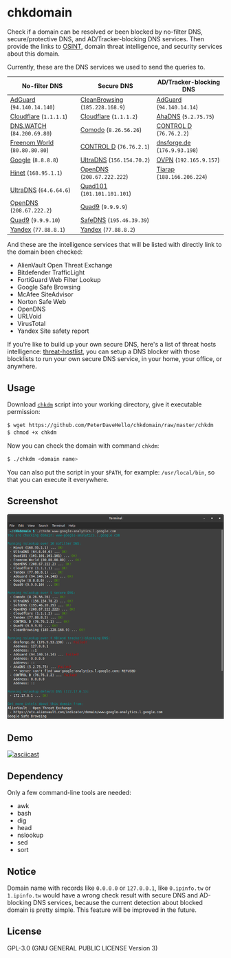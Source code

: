 # chkdomain

Check if a domain can be resolved or been blocked by no-filter DNS, secure/protective DNS, and AD/Tracker-blocking DNS services. Then provide the links to [OSINT](https://en.wikipedia.org/wiki/Open-source_intelligence), domain threat intelligence, and security services about this domain.

Currently, these are the DNS services we used to send the queries to.

| **No-filter** DNS                              | **Secure** DNS                                   | **AD/Tracker-blocking** DNS                 |
| ---------------------------------------------- | ------------------------------------------------ | ------------------------------------------- |
| [AdGuard][AdGuard] (`94.140.14.140`)           | [CleanBrowsing][CleanBrowsing] (`185.228.168.9`) | [AdGuard][AdGuard] (`94.140.14.14`)         |
| [Cloudflare][Cloudflare] (`1.1.1.1`)           | [Cloudflare][Cloudflare] (`1.1.1.2`)             | [AhaDNS][AhaDNS] (`5.2.75.75`)              |
| [DNS.WATCH][DNS.WATCH] (`84.200.69.80`)        | [Comodo][Comodo] (`8.26.56.26`)                  | [CONTROL D][CONTROL D] (`76.76.2.2`)        |
| [Freenom World][Freenom World] (`80.80.80.80`) | [CONTROL D][CONTROL D] (`76.76.2.1`)             | [dnsforge.de][dnsforge.de] (`176.9.93.198`) |
| [Google][Google] (`8.8.8.8`)                   | [UltraDNS][UltraDNS] (`156.154.70.2`)            | [OVPN][OVPN] (`192.165.9.157`)              |
| [Hinet][Hinet] (`168.95.1.1`)                  | [OpenDNS][OpenDNS] (`208.67.222.222`)            | [Tiarap][Tiarap] (`188.166.206.224`)        |
| [UltraDNS][UltraDNS] (`64.6.64.6`)             | [Quad101][Quad101] (`101.101.101.101`)           |                                             |
| [OpenDNS][OpenDNS] (`208.67.222.2`)            | [Quad9][Quad9] (`9.9.9.9`)                       |                                             |
| [Quad9][Quad9] (`9.9.9.10`)                    | [SafeDNS][SafeDNS] (`195.46.39.39`)              |                                             |
| [Yandex][Yandex] (`77.88.8.1`)                 | [Yandex][Yandex] (`77.88.8.2`)                   |                                             |

And these are the intelligence services that will be listed with directly link to the domain been checked:

- AlienVault Open Threat Exchange
- Bitdefender TrafficLight
- FortiGuard Web Filter Lookup
- Google Safe Browsing
- McAfee SiteAdvisor
- Norton Safe Web
- OpenDNS
- URLVoid
- VirusTotal
- Yandex Site safety report

If you're like to build up your own secure DNS, here's a list of threat hosts intelligence: [threat-hostlist](https://github.com/PeterDaveHello/threat-hostlist), you can setup a DNS blocker with those blocklists to run your own secure DNS service, in your home, your office, or anywhere.

## Usage

Download [`chkdm`](https://github.com/PeterDaveHello/chkdomain/raw/master/chkdm) script into your working directory, give it executable permission:

```sh
$ wget https://github.com/PeterDaveHello/chkdomain/raw/master/chkdm
$ chmod +x chkdm
```

Now you can check the domain with command `chkdm`:

```sh
$ ./chkdm <domain name>
```

You can also put the script in your `$PATH`, for example: `/usr/local/bin`, so that you can execute it everywhere.

## Screenshot

![Screenshot](chkdomain.png)

## Demo

[![asciicast](https://asciinema.org/a/474151.svg)](https://asciinema.org/a/474151)

## Dependency

Only a few command-line tools are needed:

- awk
- bash
- dig
- head
- nslookup
- sed
- sort

## Notice

Domain name with records like `0.0.0.0` or `127.0.0.1`, like `0.ipinfo.tw` or `1.ipinfo.tw` would have a wrong check result with secure DNS and AD-blocking DNS services, because the current detection about blocked domain is pretty simple. This feature will be improved in the future.

## License

GPL-3.0 (GNU GENERAL PUBLIC LICENSE Version 3)

[AdGuard]: https://adguard-dns.com/
[AhaDNS]: https://ahadns.com/
[CleanBrowsing]: https://cleanbrowsing.org/
[Cloudflare]: https://1.1.1.1/family/
[Comodo]: https://www.comodo.com/secure-dns/
[CONTROL D]: https://controld.com/
[DNS.WATCH]: https://dns.watch/
[dnsforge.de]: https://dnsforge.de/
[Freenom World]: https://www.freenom.world/
[Google]: https://developers.google.com/speed/public-dns/
[Hinet]: https://dns.hinet.net/
[UltraDNS]: https://www.publicdns.neustar/
[OpenDNS]: https://www.opendns.com/
[Quad101]: https://101.101.101.101/
[Quad9]: https://quad9.net/
[SafeDNS]: https://www.safedns.com/
[OVPN]: https://www.ovpn.com/en/faq/functionality/adblock-dns
[Tiarap]: https://tiarap.org/
[Yandex]: https://dns.yandex.com/

